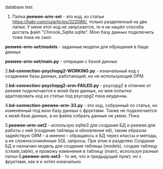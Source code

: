 database test
1. Папка **peewee-orm-set** - это код, из статьи https://habr.com/ru/articles/322086/, только разделенный
на две папки. У меня этот код не запускается, тк я не нашёл способа достать файл "Chinook_Sqlite.sqlite".
Мою базу данных подключить тоже пока не смог.

**peewee-orm-set/models** - заданные модели для обращения в баще данных

**peewee-orm-set/main.py** - операции с базой данных

2.**bd-connection-psychopg2-WORKING.py** - изначальный код с созданием базы данных, работающий, но не использующий ОРМ.

3.**bd-connection-psychopg2-orm-FAILED.py** - psycopg2 в отличие от peewee подключается к моей базе данных,
но моя попытки адаптировать код из статьи под psycopg2 пока неудачны.

4.**bd-connection-peewee-orm-33.py** - это код, собранный по статье, но изменённый под мою базу данных с фруктами.
Также не подключается к моей базе данных, а из файла собрать данные не умею. Пока

5.**peewee-orm-set2** - использую sqlite3 для создания БД и peewee для работы с ней
(создание таблицы и обновление её), таким образом задействую ORM - а именно - 
обращаюсь к БД через классы и методы, а не сложносочинённые SQL запросы.
При этом я разделяю Создание БД и назначаю модель для создания таблицы (models), создаю таблицу (create_table), 
и провожу изменения в таблицу (main), используя разные папки
6.**peewee-orm-set3** - то же, что и предыдущий пункт, но с фруктами, как я и хотел изначально
